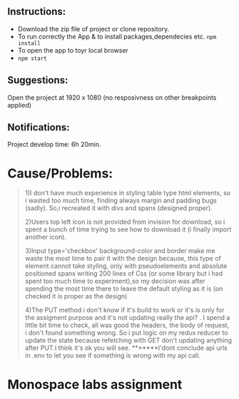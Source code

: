 


## Instructions:

- Download the zip file of project or clone repository.
- To run correctly the App & to install packages,dependecies etc.
`npm install`
- To open the app to toyr local browser
- `npm start` 
##  Suggestions:
Open the project at 1920 x 1080 (no resposivness on other breakpoints applied)

## Notifications:
Project develop time: 6h 20min.

# Cause/Problems:
> 1)I don't have much experience in styling table type html elements,
so i wasted too much time, finding always margin and padding bugs (sadly).
So,i recreated it with divs and spans (designed proper).
> 
> 2)Users top left icon is not provided from invision for download,
so i spent a bunch of time trying to see how to download it (i finally import another icon).
> 
> 3)Input type='checkbox' background-color and border make me waste the most time to pair it with the design
because, this type of element cannot take styling, only with pseudoelements and absolute positioned spans
writing 200 lines of Css (or some library but i had spent too much time to experiment),so my decision was
after spending the most time there to leave the default styling as it is (on checked it is proper as the design)
>
>4)The PUT method i don't know if it's build to work or it's is only for the assigment purpose and it's not
updating really the api? . I spend a little bit time to check, all was good the headers, the body of request,
i don't found something wrong. So i put logic on my redux reducer to update the state because
refetching with GET don't updating anything after PUT.I think it's ok you will see.
*******I'dont conclude api urls in .env to let you see if something is wrong with my api call.

# Monospace labs assignment
